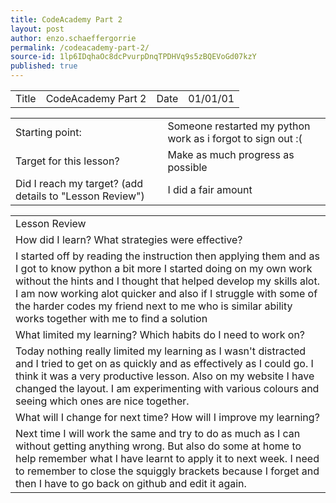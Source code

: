 ```yaml
---
title: CodeAcademy Part 2
layout: post
author: enzo.schaeffergorrie
permalink: /codeacademy-part-2/
source-id: 1lp6IDqhaOc8dcPvurpDnqTPDHVq9s5zBQEVoGd07kzY
published: true
---
```

<table>
  <tr>
    <td>Title</td>
    <td>CodeAcademy Part 2</td>
    <td>Date</td>
    <td>01/01/01</td>
  </tr>
</table>


<table>
  <tr>
    <td>Starting point:</td>
    <td>Someone restarted my python work as i forgot to sign out :(</td>
  </tr>
  <tr>
    <td>Target for this lesson?</td>
    <td>Make as much progress as possible</td>
  </tr>
  <tr>
    <td>Did I reach my target? 
(add details to "Lesson Review")</td>
    <td>I did a fair amount</td>
  </tr>
</table>


<table>
  <tr>
    <td>Lesson Review</td>
  </tr>
  <tr>
    <td>How did I learn? What strategies were effective? </td>
  </tr>
  <tr>
    <td>I started off by reading the instruction then applying them and as I got to know python a bit more I started doing on my own work without the hints and I thought that helped develop my skills alot. I am now working alot quicker and also if I struggle with some of the harder codes my friend next to me who is similar ability works together with me to find a solution</td>
  </tr>
  <tr>
    <td>What limited my learning? Which habits do I need to work on? </td>
  </tr>
  <tr>
    <td>Today nothing really limited my learning as I wasn't distracted and I tried to get on as quickly and as effectively as I could go. I think it was a very productive lesson. Also on my website I have changed the layout. I am experimenting with various colours and seeing which ones are nice together.</td>
  </tr>
  <tr>
    <td>What will I change for next time? How will I improve my learning?</td>
  </tr>
  <tr>
    <td>Next time I will work the same and try to do as much as I can without getting anything wrong. But also do some at home to help remember what I have learnt to apply it to next week. I need to remember to close the squiggly brackets because I forget and then I have to go back on github and edit it again.</td>
  </tr>
</table>


